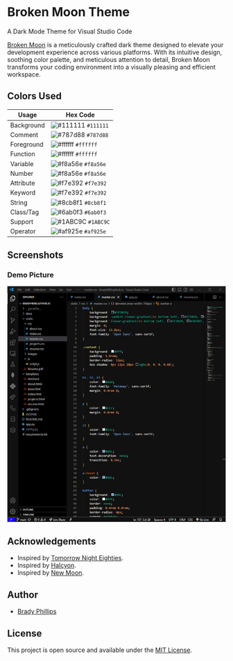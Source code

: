 # Broken Moon Theme 
A Dark Mode Theme for Visual Studio Code

[Broken Moon](https://github.com/Brady4080/Broken-Moon/) is a meticulously crafted dark theme designed to elevate your development experience across various platforms. With its intuitive design, soothing color palette, and meticulous attention to detail, Broken Moon transforms your coding environment into a visually pleasing and efficient workspace.

## Colors Used

| Usage           | Hex Code                                                           |
| --------------- | ------------------------------------------------------------------ |
| Background      | ![#111111](https://placehold.it/15/111111/ffffff?text=+) `#111111` |
| Comment         | ![#787d88](https://placehold.it/15/787d88/000000?text=+) `#787d88` |
| Foreground      | ![#ffffff](https://placehold.it/15/ffffff/000000?text=+) `#ffffff` |
| Function        | ![#ffffff](https://placehold.it/15/ffffff/000000?text=+) `#ffffff` |
| Variable        | ![#f8a56e](https://placehold.it/15/f8a56e/000000?text=+) `#f8a56e` |
| Number          | ![#f8a56e](https://placehold.it/15/f8a56e/000000?text=+) `#f8a56e` |
| Attribute       | ![#f7e392](https://placehold.it/15/f7e392/000000?text=+) `#f7e392` |
| Keyword         | ![#f7e392](https://placehold.it/15/f7e392/000000?text=+) `#f7e392` |
| String          | ![#8cb8f1](https://placehold.it/15/8cb8f1/000000?text=+) `#8cb8f1` |
| Class/Tag       | ![#6ab0f3](https://placehold.it/15/6ab0f3/000000?text=+) `#6ab0f3` |
| Support         | ![#1ABC9C](https://placehold.it/15/1ABC9C/000000?text=+) `#1ABC9C` |
| Operator        | ![#af925e](https://placehold.it/15/af925e/000000?text=+) `#af925e` |

## Screenshots

### Demo Picture

![Broken Moon Demo Picture](images/demo_picture.png)

## Acknowledgements

- Inspired by [Tomorrow Night Eighties](https://github.com/chriskempson/tomorrow-theme).
- Inspired by [Halcyon](https://halcyon-theme.netlify.app/).
- Inspired by [New Moon](https://github.com/taniarascia/new-moon).

## Author

- [Brady Phillips](https://brady4080.github.io/)

## License

This project is open source and available under the [MIT License](LICENSE).